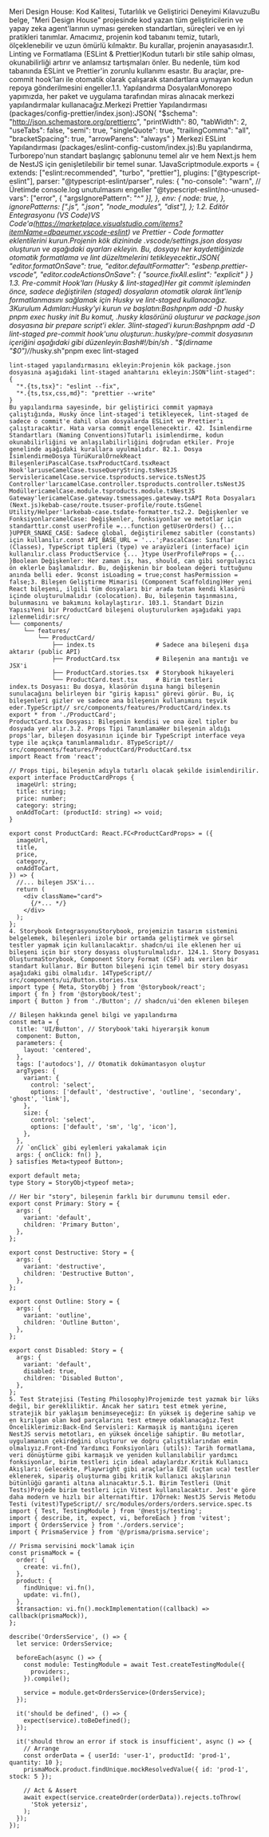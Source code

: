 Meri Design House: Kod Kalitesi, Tutarlılık ve Geliştirici Deneyimi KılavuzuBu belge, "Meri Design House" projesinde kod yazan tüm geliştiricilerin ve yapay zeka agent'larının uyması gereken standartları, süreçleri ve en iyi pratikleri tanımlar. Amacımız, projenin kod tabanını temiz, tutarlı, ölçeklenebilir ve uzun ömürlü kılmaktır. Bu kurallar, projenin anayasasıdır.1. Linting ve Formatlama (ESLint & Prettier)Kodun tutarlı bir stile sahip olması, okunabilirliği artırır ve anlamsız tartışmaları önler. Bu nedenle, tüm kod tabanında ESLint ve Prettier'in zorunlu kullanımı esastır. Bu araçlar, pre-commit hook'ları ile otomatik olarak çalışarak standartlara uymayan kodun repoya gönderilmesini engeller.1.1. Yapılandırma DosyalarıMonorepo yapımızda, her paket ve uygulama tarafından miras alınacak merkezi yapılandırmalar kullanacağız.Merkezi Prettier Yapılandırması (packages/config-prettier/index.json):JSON{
  "$schema": "http://json.schemastore.org/prettierrc",
  "printWidth": 80,
  "tabWidth": 2,
  "useTabs": false,
  "semi": true,
  "singleQuote": true,
  "trailingComma": "all",
  "bracketSpacing": true,
  "arrowParens": "always"
}
Merkezi ESLint Yapılandırması (packages/eslint-config-custom/index.js):Bu yapılandırma, Turborepo'nun standart başlangıç şablonunu temel alır ve hem Next.js hem de NestJS için genişletilebilir bir temel sunar. 1JavaScriptmodule.exports = {
  extends: ["eslint:recommended", "turbo", "prettier"],
  plugins: ["@typescript-eslint"],
  parser: "@typescript-eslint/parser",
  rules: {
    "no-console": "warn", // Üretimde console.log unutulmasını engeller
    "@typescript-eslint/no-unused-vars": ["error", { "argsIgnorePattern": "^_" }],
  },
  env: {
    node: true,
  },
  ignorePatterns: ["*.js", "*.json", "node_modules", "dist"],
};
1.2. Editör Entegrasyonu (VS Code)VS Code'a(https://marketplace.visualstudio.com/items?itemName=dbaeumer.vscode-eslint) ve Prettier - Code formatter eklentilerini kurun.Projenin kök dizininde .vscode/settings.json dosyası oluşturun ve aşağıdaki ayarları ekleyin. Bu, dosyayı her kaydettiğinizde otomatik formatlama ve lint düzeltmelerini tetikleyecektir.JSON{
  "editor.formatOnSave": true,
  "editor.defaultFormatter": "esbenp.prettier-vscode",
  "editor.codeActionsOnSave": {
    "source.fixAll.eslint": "explicit"
  }
}
1.3. Pre-commit Hook'ları (Husky & lint-staged)Her git commit işleminden önce, sadece değiştirilen (staged) dosyaların otomatik olarak lint'lenip formatlanmasını sağlamak için Husky ve lint-staged kullanacağız. 3Kurulum Adımları:Husky'yi kurun ve başlatın:Bashpnpm add -D husky
pnpm exec husky init
Bu komut, .husky klasörünü oluşturur ve package.json dosyasına bir prepare script'i ekler. 3lint-staged'i kurun:Bashpnpm add -D lint-staged
pre-commit hook'unu oluşturun:.husky/pre-commit dosyasının içeriğini aşağıdaki gibi düzenleyin:Bash#!/bin/sh
. "$(dirname "$0")/_/husky.sh"pnpm exec lint-staged
```
lint-staged yapılandırmasını ekleyin:Projenin kök package.json dosyasına aşağıdaki lint-staged anahtarını ekleyin:JSON"lint-staged": {
  "*.{ts,tsx}": "eslint --fix",
  "*.{ts,tsx,css,md}": "prettier --write"
}
Bu yapılandırma sayesinde, bir geliştirici commit yapmaya çalıştığında, Husky önce lint-staged'i tetikleyecek, lint-staged de sadece o commit'e dahil olan dosyalarda ESLint ve Prettier'ı çalıştıracaktır. Hata varsa commit engellenecektir. 42. İsimlendirme Standartları (Naming Conventions)Tutarlı isimlendirme, kodun okunabilirliğini ve anlaşılabilirliğini doğrudan etkiler. Proje genelinde aşağıdaki kurallara uyulmalıdır. 82.1. Dosya İsimlendirmeDosya TürüKuralÖrnekReact BileşenleriPascalCase.tsxProductCard.tsxReact Hook'larıuseCamelCase.tsuseQueryString.tsNestJS ServislericamelCase.service.tsproducts.service.tsNestJS Controller'larıcamelCase.controller.tsproducts.controller.tsNestJS ModüllericamelCase.module.tsproducts.module.tsNestJS Gateway'lericamelCase.gateway.tsmessages.gateway.tsAPI Rota Dosyaları (Next.js)kebab-case/route.tsuser-profile/route.tsGenel Utility/Helper'larkebab-case.tsdate-formatter.ts2.2. Değişkenler ve FonksiyonlarcamelCase: Değişkenler, fonksiyonlar ve metotlar için standarttır.const userProfile =...function getUserOrders() {... }UPPER_SNAKE_CASE: Sadece global, değiştirilemez sabitler (constants) için kullanılır.const API_BASE_URL = '...';PascalCase: Sınıflar (Classes), TypeScript tipleri (type) ve arayüzleri (interface) için kullanılır.class ProductService {... }type UserProfileProps = {... }Boolean Değişkenler: Her zaman is, has, should, can gibi sorgulayıcı ön eklerle başlamalıdır. Bu, değişkenin bir boolean değeri tuttuğunu anında belli eder. 9const isLoading = true;const hasPermission = false;3. Bileşen Geliştirme Mimarisi (Component Scaffolding)Her yeni React bileşeni, ilgili tüm dosyaları bir arada tutan kendi klasörü içinde oluşturulmalıdır (colocation). Bu, bileşenin taşınmasını, bulunmasını ve bakımını kolaylaştırır. 103.1. Standart Dizin YapısıYeni bir ProductCard bileşeni oluşturulurken aşağıdaki yapı izlenmelidir:src/
└── components/
    └── features/
        └── ProductCard/
            ├── index.ts                 # Sadece ana bileşeni dışa aktarır (public API)
            ├── ProductCard.tsx          # Bileşenin ana mantığı ve JSX'i
            ├── ProductCard.stories.tsx  # Storybook hikayeleri
            └── ProductCard.test.tsx     # Birim testleri
index.ts Dosyası: Bu dosya, klasörün dışına hangi bileşenin sunulacağını belirleyen bir "giriş kapısı" görevi görür. Bu, iç bileşenleri gizler ve sadece ana bileşenin kullanımını teşvik eder.TypeScript// src/components/features/ProductCard/index.ts
export * from './ProductCard';
ProductCard.tsx Dosyası: Bileşenin kendisi ve ona özel tipler bu dosyada yer alır.3.2. Props Tipi TanımlamaHer bileşenin aldığı props'lar, bileşen dosyasının içinde bir TypeScript interface veya type ile açıkça tanımlanmalıdır. 8TypeScript// src/components/features/ProductCard/ProductCard.tsx
import React from 'react';

// Props tipi, bileşenin adıyla tutarlı olacak şekilde isimlendirilir.
export interface ProductCardProps {
  imageUrl: string;
  title: string;
  price: number;
  category: string;
  onAddToCart: (productId: string) => void;
}

export const ProductCard: React.FC<ProductCardProps> = ({
  imageUrl,
  title,
  price,
  category,
  onAddToCart,
}) => {
  //... bileşen JSX'i...
  return (
    <div className="card">
      {/*... */}
    </div>
  );
};
4. Storybook EntegrasyonuStorybook, projemizin tasarım sistemini belgelemek, bileşenleri izole bir ortamda geliştirmek ve görsel testler yapmak için kullanılacaktır. shadcn/ui ile eklenen her ui bileşeni için bir story dosyası oluşturulmalıdır. 124.1. Story Dosyası OluşturmaStorybook, Component Story Format (CSF) adı verilen bir standart kullanır. Bir Button bileşeni için temel bir story dosyası aşağıdaki gibi olmalıdır. 14TypeScript// src/components/ui/Button.stories.tsx
import type { Meta, StoryObj } from '@storybook/react';
import { fn } from '@storybook/test';
import { Button } from './Button'; // shadcn/ui'den eklenen bileşen

// Bileşen hakkında genel bilgi ve yapılandırma
const meta = {
  title: 'UI/Button', // Storybook'taki hiyerarşik konum
  component: Button,
  parameters: {
    layout: 'centered',
  },
  tags: ['autodocs'], // Otomatik dokümantasyon oluştur
  argTypes: {
    variant: {
      control: 'select',
      options: ['default', 'destructive', 'outline', 'secondary', 'ghost', 'link'],
    },
    size: {
      control: 'select',
      options: ['default', 'sm', 'lg', 'icon'],
    },
  },
  // `onClick` gibi eylemleri yakalamak için
  args: { onClick: fn() },
} satisfies Meta<typeof Button>;

export default meta;
type Story = StoryObj<typeof meta>;

// Her bir "story", bileşenin farklı bir durumunu temsil eder.
export const Primary: Story = {
  args: {
    variant: 'default',
    children: 'Primary Button',
  },
};

export const Destructive: Story = {
  args: {
    variant: 'destructive',
    children: 'Destructive Button',
  },
};

export const Outline: Story = {
  args: {
    variant: 'outline',
    children: 'Outline Button',
  },
};

export const Disabled: Story = {
  args: {
    variant: 'default',
    disabled: true,
    children: 'Disabled Button',
  },
};
5. Test Stratejisi (Testing Philosophy)Projemizde test yazmak bir lüks değil, bir gerekliliktir. Ancak her satırı test etmek yerine, stratejik bir yaklaşım benimseyeceğiz: En yüksek iş değerine sahip ve en kırılgan olan kod parçalarını test etmeye odaklanacağız.Test Önceliklerimiz:Back-End Servisleri: Karmaşık iş mantığını içeren NestJS servis metotları, en yüksek önceliğe sahiptir. Bu metotlar, uygulamanın çekirdeğini oluşturur ve doğru çalıştıklarından emin olmalıyız.Front-End Yardımcı Fonksiyonları (utils): Tarih formatlama, veri dönüştürme gibi karmaşık ve yeniden kullanılabilir yardımcı fonksiyonlar, birim testleri için ideal adaylardır.Kritik Kullanıcı Akışları: Gelecekte, Playwright gibi araçlarla E2E (uçtan uca) testler eklenerek, sipariş oluşturma gibi kritik kullanıcı akışlarının bütünlüğü garanti altına alınacaktır.5.1. Birim Testleri (Unit Tests)Projede birim testleri için Vitest kullanılacaktır. Jest'e göre daha modern ve hızlı bir alternatiftir. 17Örnek: NestJS Servis Metodu Testi (vitest)TypeScript// src/modules/orders/orders.service.spec.ts
import { Test, TestingModule } from '@nestjs/testing';
import { describe, it, expect, vi, beforeEach } from 'vitest';
import { OrdersService } from './orders.service';
import { PrismaService } from '@/prisma/prisma.service';

// Prisma servisini mock'lamak için
const prismaMock = {
  order: {
    create: vi.fn(),
  },
  product: {
    findUnique: vi.fn(),
    update: vi.fn(),
  },
  $transaction: vi.fn().mockImplementation((callback) => callback(prismaMock)),
};

describe('OrdersService', () => {
  let service: OrdersService;

  beforeEach(async () => {
    const module: TestingModule = await Test.createTestingModule({
      providers:,
    }).compile();

    service = module.get<OrdersService>(OrdersService);
  });

  it('should be defined', () => {
    expect(service).toBeDefined();
  });

  it('should throw an error if stock is insufficient', async () => {
    // Arrange
    const orderData = { userId: 'user-1', productId: 'prod-1', quantity: 10 };
    prismaMock.product.findUnique.mockResolvedValue({ id: 'prod-1', stock: 5 });

    // Act & Assert
    await expect(service.createOrder(orderData)).rejects.toThrow(
      'Stok yetersiz',
    );
  });
});
